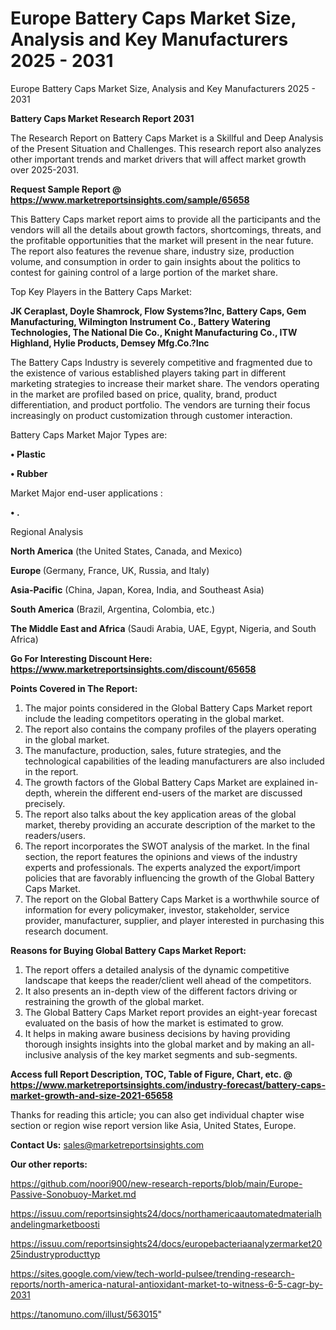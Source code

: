 # Europe Battery Caps Market Size, Analysis and Key Manufacturers 2025 - 2031
Europe Battery Caps Market Size, Analysis and Key Manufacturers 2025 - 2031

<strong>Battery Caps Market Research Report 2031</strong>

The Research Report on Battery Caps Market is a Skillful and Deep Analysis of the Present Situation and Challenges. This research report also analyzes other important trends and market drivers that will affect market growth over 2025-2031.

<strong>Request Sample Report @ <a href=https://www.marketreportsinsights.com/sample/65658>https://www.marketreportsinsights.com/sample/65658</a></strong>

This Battery Caps market report aims to provide all the participants and the vendors will all the details about growth factors, shortcomings, threats, and the profitable opportunities that the market will present in the near future. The report also features the revenue share, industry size, production volume, and consumption in order to gain insights about the politics to contest for gaining control of a large portion of the market share.

Top Key Players in the Battery Caps Market:

<strong>JK Ceraplast, Doyle Shamrock, Flow Systems?Inc, Battery Caps, Gem Manufacturing, Wilmington Instrument Co., Battery Watering Technologies, The National Die Co., Knight Manufacturing Co., ITW Highland, Hylie Products, Demsey Mfg.Co.?Inc</strong>

The Battery Caps Industry is severely competitive and fragmented due to the existence of various established players taking part in different marketing strategies to increase their market share. The vendors operating in the market are profiled based on price, quality, brand, product differentiation, and product portfolio. The vendors are turning their focus increasingly on product customization through customer interaction.

Battery Caps Market Major Types are:

<strong>• Plastic

• Rubber</strong>

Market Major end-user applications :

<strong>• .</strong>

Regional Analysis

</u><strong><b>North America</b></strong> (the United States, Canada, and Mexico)

<strong><b>Europe </b></strong>(Germany, France, UK, Russia, and Italy)

<strong><b>Asia-Pacific</b></strong> (China, Japan, Korea, India, and Southeast Asia)

<strong><b>South America</b></strong> (Brazil, Argentina, Colombia, etc.)

<strong><b>The Middle East and Africa</b></strong> (Saudi Arabia, UAE, Egypt, Nigeria, and South Africa)

<strong>Go For Interesting Discount Here: <a href=https://www.marketreportsinsights.com/discount/65658>https://www.marketreportsinsights.com/discount/65658</a></strong>

<strong>Points Covered in The Report:</strong>
<ol>
  <li>The major points considered in the Global Battery Caps Market report include the leading competitors operating in the global market.</li>
  <li>The report also contains the company profiles of the players operating in the global market.</li>
  <li>The manufacture, production, sales, future strategies, and the technological capabilities of the leading manufacturers are also included in the report.</li>
  <li>The growth factors of the Global Battery Caps Market are explained in-depth, wherein the different end-users of the market are discussed precisely.</li>
  <li>The report also talks about the key application areas of the global market, thereby providing an accurate description of the market to the readers/users.</li>
  <li>The report incorporates the SWOT analysis of the market. In the final section, the report features the opinions and views of the industry experts and professionals. The experts analyzed the export/import policies that are favorably influencing the growth of the Global Battery Caps Market.</li>
  <li>The report on the Global Battery Caps Market is a worthwhile source of information for every policymaker, investor, stakeholder, service provider, manufacturer, supplier, and player interested in purchasing this research document.</li>
</ol>
<strong>Reasons for Buying Global Battery Caps Market Report:</strong>

<ol>
  <li>The report offers a detailed analysis of the dynamic competitive landscape that keeps the reader/client well ahead of the competitors.</li>
  <li>It also presents an in-depth view of the different factors driving or restraining the growth of the global market.</li>
  <li>The Global Battery Caps Market report provides an eight-year forecast evaluated on the basis of how the market is estimated to grow.</li>
  <li>It helps in making aware business decisions by having providing thorough insights insights into the global market and by making an all-inclusive analysis of the key market segments and sub-segments.</li>
</ol>
<strong>Access full Report Description, TOC, Table of Figure, Chart, etc. @ <a href=https://www.marketreportsinsights.com/industry-forecast/battery-caps-market-growth-and-size-2021-65658>https://www.marketreportsinsights.com/industry-forecast/battery-caps-market-growth-and-size-2021-65658</a></strong>


Thanks for reading this article; you can also get individual chapter wise section or region wise report version like Asia, United States, Europe.

<strong>Contact Us:</strong>
sales@marketreportsinsights.com

<strong>Our other reports:</strong>

<a href=https://github.com/noori900/new-research-reports/blob/main/Europe-Passive-Sonobuoy-Market.md>https://github.com/noori900/new-research-reports/blob/main/Europe-Passive-Sonobuoy-Market.md</a>

<a href=https://issuu.com/reportsinsights24/docs/northamericaautomatedmaterialhandelingmarketboosti>https://issuu.com/reportsinsights24/docs/northamericaautomatedmaterialhandelingmarketboosti</a>

<a href=https://issuu.com/reportsinsights24/docs/europebacteriaanalyzermarket2025industryproducttyp>https://issuu.com/reportsinsights24/docs/europebacteriaanalyzermarket2025industryproducttyp</a>

<a href=https://sites.google.com/view/tech-world-pulsee/trending-research-reports/north-america-natural-antioxidant-market-to-witness-6-5-cagr-by-2031>https://sites.google.com/view/tech-world-pulsee/trending-research-reports/north-america-natural-antioxidant-market-to-witness-6-5-cagr-by-2031</a>

<a href=https://tanomuno.com/illust/563015>https://tanomuno.com/illust/563015</a>"
